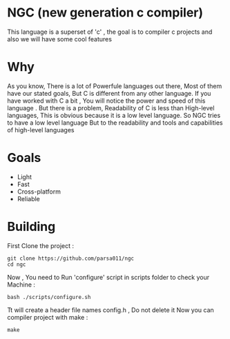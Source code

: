 # NGC (new generation c compiler)

This language is a superset of 'c' , the goal is to compiler c projects and also we will have some cool features

# Why

As you know, There is a lot of Powerfule languages out there, Most of them have our stated goals, But C is different from any other language.
If you have worked with C a bit , You will notice the power and speed of this language . But there is a problem, Readability of C is less than High-level languages, This is obvious because it is a low level language. So NGC tries to have a low level language But to the readability and tools and capabilities of high-level languages

# Goals
- Light
- Fast
- Cross-platform
- Reliable

# Building
First Clone the project :
```
git clone https://github.com/parsa011/ngc
cd ngc
```
Now ,  You need to Run 'configure' script in scripts folder to check your Machine :
```
bash ./scripts/configure.sh
```
Tt will create a header file names config.h , Do not delete it
Now you can compiler project with make :
```
make
```
